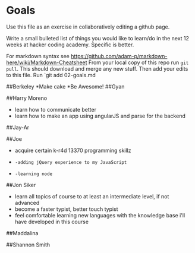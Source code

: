 # Goals
Use this file as an exercise in collaboratively editing a github page.

Write a small bulleted list of things you would like to learn/do in the next 12 weeks at hacker coding academy.
Specific is better.

For markdown syntax see https://github.com/adam-p/markdown-here/wiki/Markdown-Cheatsheet
From your local copy of this repo run `git pull`. This should download and merge any new stuff.
Then add your edits to this file. Run `git add 02-goals.md

##Berkeley
 *Make cake
 *Be Awesome!
##Gyan

##Harry Moreno
* learn how to communicate better
* learn how to make an app using angularJS and parse for the backend

##Jay-Ar

##Joe
* acquire certain k-r4d 13370 programming skillz
*     -adding jQuery experience to my JavaScript 
*     -learning node

##Jon Siker
* learn all topics of course to at least an intermediate level, if not advanced
* become a faster typist, better touch typist
* feel comfortable learning new languages with the knowledge base i'll have developed in this course

##Maddalina

##Shannon Smith
